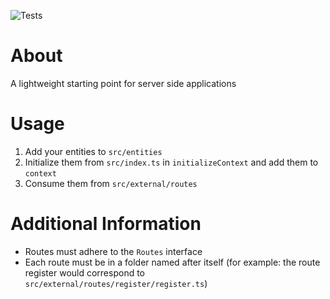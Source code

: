 ![Tests](https://github.com/nmathew98/serve/actions/workflows/main.yml/badge.svg)

# About

A lightweight starting point for server side applications

# Usage

1. Add your entities to `src/entities`
2. Initialize them from `src/index.ts` in `initializeContext` and add them to `context`
3. Consume them from `src/external/routes`

# Additional Information

- Routes must adhere to the `Routes` interface
- Each route must be in a folder named after itself (for example: the route register would correspond to `src/external/routes/register/register.ts`)
